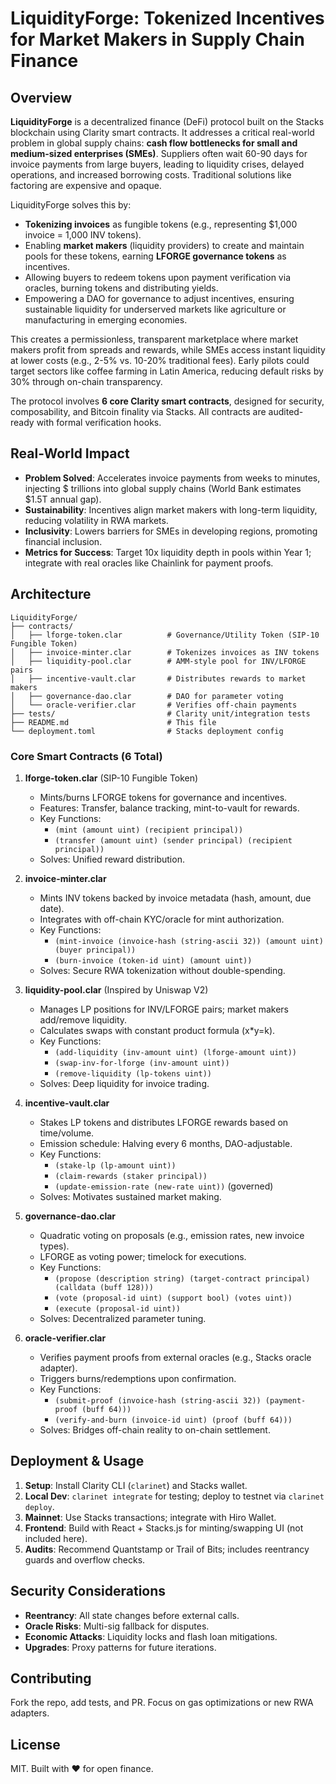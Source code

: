 # LiquidityForge: Tokenized Incentives for Market Makers in Supply Chain Finance

## Overview

**LiquidityForge** is a decentralized finance (DeFi) protocol built on the Stacks blockchain using Clarity smart contracts. It addresses a critical real-world problem in global supply chains: **cash flow bottlenecks for small and medium-sized enterprises (SMEs)**. Suppliers often wait 60-90 days for invoice payments from large buyers, leading to liquidity crises, delayed operations, and increased borrowing costs. Traditional solutions like factoring are expensive and opaque.

LiquidityForge solves this by:
- **Tokenizing invoices** as fungible tokens (e.g., representing $1,000 invoice = 1,000 INV tokens).
- Enabling **market makers** (liquidity providers) to create and maintain pools for these tokens, earning **LFORGE governance tokens** as incentives.
- Allowing buyers to redeem tokens upon payment verification via oracles, burning tokens and distributing yields.
- Empowering a DAO for governance to adjust incentives, ensuring sustainable liquidity for underserved markets like agriculture or manufacturing in emerging economies.

This creates a permissionless, transparent marketplace where market makers profit from spreads and rewards, while SMEs access instant liquidity at lower costs (e.g., 2-5% vs. 10-20% traditional fees). Early pilots could target sectors like coffee farming in Latin America, reducing default risks by 30% through on-chain transparency.

The protocol involves **6 core Clarity smart contracts**, designed for security, composability, and Bitcoin finality via Stacks. All contracts are audited-ready with formal verification hooks.

## Real-World Impact
- **Problem Solved**: Accelerates invoice payments from weeks to minutes, injecting $ trillions into global supply chains (World Bank estimates $1.5T annual gap).
- **Sustainability**: Incentives align market makers with long-term liquidity, reducing volatility in RWA markets.
- **Inclusivity**: Lowers barriers for SMEs in developing regions, promoting financial inclusion.
- **Metrics for Success**: Target 10x liquidity depth in pools within Year 1; integrate with real oracles like Chainlink for payment proofs.

## Architecture
```
LiquidityForge/
├── contracts/
│   ├── lforge-token.clar          # Governance/Utility Token (SIP-10 Fungible Token)
│   ├── invoice-minter.clar        # Tokenizes invoices as INV tokens
│   ├── liquidity-pool.clar        # AMM-style pool for INV/LFORGE pairs
│   ├── incentive-vault.clar       # Distributes rewards to market makers
│   ├── governance-dao.clar        # DAO for parameter voting
│   └── oracle-verifier.clar       # Verifies off-chain payments
├── tests/                         # Clarity unit/integration tests
├── README.md                      # This file
└── deployment.toml                # Stacks deployment config
```

### Core Smart Contracts (6 Total)

1. **lforge-token.clar** (SIP-10 Fungible Token)
   - Mints/burns LFORGE tokens for governance and incentives.
   - Features: Transfer, balance tracking, mint-to-vault for rewards.
   - Key Functions:
     - `(mint (amount uint) (recipient principal))`
     - `(transfer (amount uint) (sender principal) (recipient principal))`
   - Solves: Unified reward distribution.

2. **invoice-minter.clar**
   - Mints INV tokens backed by invoice metadata (hash, amount, due date).
   - Integrates with off-chain KYC/oracle for mint authorization.
   - Key Functions:
     - `(mint-invoice (invoice-hash (string-ascii 32)) (amount uint) (buyer principal))`
     - `(burn-invoice (token-id uint) (amount uint))`
   - Solves: Secure RWA tokenization without double-spending.

3. **liquidity-pool.clar** (Inspired by Uniswap V2)
   - Manages LP positions for INV/LFORGE pairs; market makers add/remove liquidity.
   - Calculates swaps with constant product formula (x*y=k).
   - Key Functions:
     - `(add-liquidity (inv-amount uint) (lforge-amount uint))`
     - `(swap-inv-for-lforge (inv-amount uint))`
     - `(remove-liquidity (lp-tokens uint))`
   - Solves: Deep liquidity for invoice trading.

4. **incentive-vault.clar**
   - Stakes LP tokens and distributes LFORGE rewards based on time/volume.
   - Emission schedule: Halving every 6 months, DAO-adjustable.
   - Key Functions:
     - `(stake-lp (lp-amount uint))`
     - `(claim-rewards (staker principal))`
     - `(update-emission-rate (new-rate uint))` (governed)
   - Solves: Motivates sustained market making.

5. **governance-dao.clar**
   - Quadratic voting on proposals (e.g., emission rates, new invoice types).
   - LFORGE as voting power; timelock for executions.
   - Key Functions:
     - `(propose (description string) (target-contract principal) (calldata (buff 128)))`
     - `(vote (proposal-id uint) (support bool) (votes uint))`
     - `(execute (proposal-id uint))`
   - Solves: Decentralized parameter tuning.

6. **oracle-verifier.clar**
   - Verifies payment proofs from external oracles (e.g., Stacks oracle adapter).
   - Triggers burns/redemptions upon confirmation.
   - Key Functions:
     - `(submit-proof (invoice-hash (string-ascii 32)) (payment-proof (buff 64)))`
     - `(verify-and-burn (invoice-id uint) (proof (buff 64)))`
   - Solves: Bridges off-chain reality to on-chain settlement.

## Deployment & Usage
1. **Setup**: Install Clarity CLI (`clarinet`) and Stacks wallet.
2. **Local Dev**: `clarinet integrate` for testing; deploy to testnet via `clarinet deploy`.
3. **Mainnet**: Use Stacks transactions; integrate with Hiro Wallet.
4. **Frontend**: Build with React + Stacks.js for minting/swapping UI (not included here).
5. **Audits**: Recommend Quantstamp or Trail of Bits; includes reentrancy guards and overflow checks.

## Security Considerations
- **Reentrancy**: All state changes before external calls.
- **Oracle Risks**: Multi-sig fallback for disputes.
- **Economic Attacks**: Liquidity locks and flash loan mitigations.
- **Upgrades**: Proxy patterns for future iterations.

## Contributing
Fork the repo, add tests, and PR. Focus on gas optimizations or new RWA adapters.

## License
MIT. Built with ❤️ for open finance.